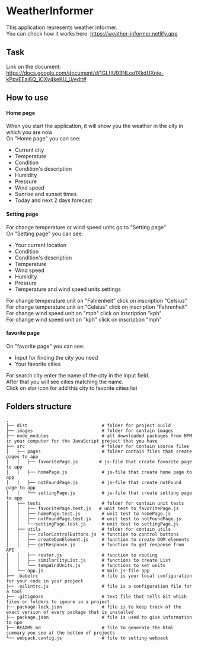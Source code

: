 # WeatherInformer

This application represents weather informer. \
You can check how it works here: https://weather-informer.netlify.app
 
## Task

Link on the document: https://docs.google.com/document/d/1GLfIU93NLco1XkdUXnje-kPpvEEal6Q_jCXv4keKU_U/edit#

## How to use

#### Home page
When you start the application, it will show you the weather in the city in which you are now\
On "Home page" you can see:
* Current city
* Temperature
* Condition
* Condition's description
* Humidity
* Pressure
* Wind speed
* Sunrise and sunset times
* Today and next 2 days forecast 

#### Setting page
For change temperature or wind speed units go to "Setting page" \
On "Setting page" you can see:
* Your current location
* Condition
* Condition's description
* Temperature
* Wind speed
* Humidity
* Pressure
* Temperature and wind speed units settings 

For change temperature unit on "Fahrenheit" click on inscription "Celsius" \
For change temperature unit on "Celsius" click on inscription "Fahrenheit" \
For change wind speed unit on "mph" click on inscription "kph" \
For change wind speed unit on "kph" click on inscription "mph" 

#### favorite page
On "favorite page" you can see:
* Input for finding the city you need
* Your favorite cities

For search city enter the name of the city in the input field. \
After that you will see cities matching the name. \
Click on star icon for add this city to favorite cities list

## Folders structure
    
    .
    ├── dist                            # folder for project build
    ├── images                          # folder for contain images
    ├── node_modules                    # all downloaded packages from NPM in your computer for the JavaScript project that you have
    ├── src                             # folder for contain source files
    │   ├── pages                       # folder contain files that create pages to app
    │   │   ├── favoritePage.js        # js-file that create favorite page to app
    │   │   ├── homePage.js             # js-file that create home page to app
    │   │   ├── notFoundPage.js         # js-file that create notFound page to app
    │   │   └── settingPage.js          # js-file that create setting page to app           
    │   ├── tests                       # folder for contain unit tests 
    │   │   ├── favoritePage.test.js   # unit test to favoritePage.js
    │   │   ├── homePage.test.js        # unit test to homePage.js
    │   │   ├── notFoundPage.test.js    # unit test to notFoundPage.js
    │   │   └──settingPage.test.js      # unit test to settingPage.js
    │   ├── utils                       # folder for contain utils
    │   │   ├── colorControlButtons.js  # function to control buttons
    │   │   ├── createDomElement.js     # function to create DOM elements
    │   │   ├── getResponse.js          # function to get response from API
    │   │   ├── router.js               # function to routing
    │   │   ├── similarCityList.js      # functions to create List
    │   │   └── tempWindUnits.js        # functions to set units 
    │   └── app.js                      # main js-file app 
    ├── .babelrc                        # file is your local configuration for your code in your project
    ├── .eslintrc.js                    # file is a configuration file for a tool
    ├── .gitignore                      # text file that tells Git which files or folders to ignore in a project
    ├── package-lock.json               # file is to keep track of the exact version of every package that is installed
    ├── package.json                    # file is used to give information to npm
    ├── README.md                       # file to generate the html summary you see at the bottom of projects
    └── webpack.config.js               # file to setting webpack
